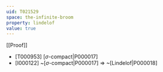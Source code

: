 ```yaml
---
uid: T021529
space: the-infinite-broom
property: lindelof
value: true
---
```

[[Proof]]

* [T000953] [$\sigma$-compact|P000017]
* [I000122] ~[$\sigma$-compact|P000017] => ~[Lindelof|P000018]


